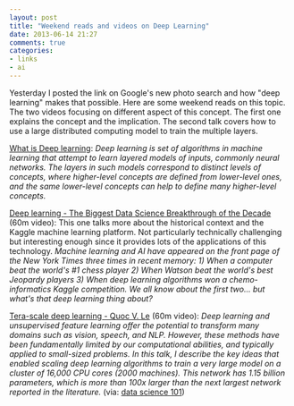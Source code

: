 ```yaml
---
layout: post
title: "Weekend reads and videos on Deep Learning"
date: 2013-06-14 21:27
comments: true
categories: 
- links
- ai
---
```


Yesterday I posted the link on Google's new photo search and how "deep learning" makes that possible.  Here are some weekend reads on this topic.  The two videos focusing on different aspect of this concept. The first one explains the concept and the implication. The second talk covers how to use a large distributed computing model to train the multiple layers. 

[What is Deep learning](http://en.wikipedia.org/wiki/Deep_learning): *Deep learning is set of algorithms in machine learning that attempt to learn layered models of inputs, commonly neural networks. The layers in such models correspond to distinct levels of concepts, where higher-level concepts are defined from lower-level ones, and the same lower-level concepts can help to define many higher-level concepts.*


[Deep learning - The Biggest Data Science Breakthrough of the Decade](http://oreillynet.com/pub/e/2538) (60m video): This one talks more about the historical context and the Kaggle machine learning platform. Not particularly technically challenging but interesting enough since it provides lots of the applications of this technology. *Machine learning and AI have appeared on the front page of the New York Times three times in recent memory: 1) When a computer beat the world's #1 chess player 2) When Watson beat the world's best Jeopardy players 3) When deep learning algorithms won a chemo-informatics Kaggle competition. We all know about the first two... but what's that deep learning thing about?*

[Tera-scale deep learning - Quoc V. Le](http://vimeo.com/52332329) (60m video): *Deep learning and unsupervised feature learning offer the potential to transform many domains such as vision, speech, and NLP. However, these methods have been fundamentally limited by our computational abilities, and typically applied to small-sized problems. In this talk, I describe the key ideas that enabled scaling deep learning algorithms to train a very large model on a cluster of 16,000 CPU cores (2000 machines). This network has 1.15 billion parameters, which is more than 100x larger than the next largest network reported in the literature.* (via: [data science 101](http://datascience101.wordpress.com))
